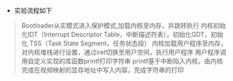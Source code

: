 * 实验流程如下
>Bootloader从实模式进入保护模式,加载内核至内存，并跳转执行
>内核初始化IDT（Interrupt Descriptor Table，中断描述符表），初始化GDT，初始化 TSS（Task State Segment，任务状态段）
>内核加载用户程序至内存，对内核堆栈进行设置，通过iret切换至用户空间，执行用户程序
>用户程序调用自定义实现的库函数printf打印字符串
>printf基于中断陷入内核，由内核完成在视频映射的显存地址中写入内容，完成字符串的打印
